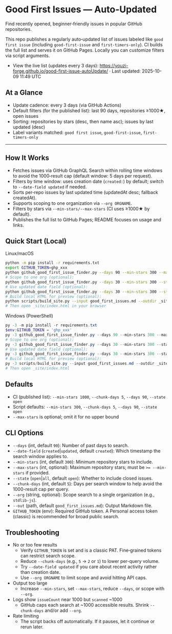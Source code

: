 # Good First Issues — Auto-Updated

Find recently opened, beginner‑friendly issues in popular GitHub repositories.

This repo publishes a regularly auto‑updated list of issues labeled like `good first issue` (including `good-first-issue` and `first-timers-only`). CI builds the full list and serves it on GitHub Pages. Locally you can customize filters via script arguments.

- View the live list (updates every 3 days):
  https://youzi-forge.github.io/good-first-issue-autoUpdate/
  · Last updated: <!--LAST_UPDATED-->2025-10-09 11:49 UTC<!--/LAST_UPDATED-->

## At a Glance
- Update cadence: every 3 days (via GitHub Actions)
- Default filters (for the published list): last 90 days, repositories ≥1000★, open issues
- Sorting: repositories by stars (desc, then name asc); issues by last updated (desc)
- Label variants matched: `good first issue`, `good-first-issue`, `first-timers-only`

---

## How It Works
- Fetches issues via GitHub GraphQL Search within rolling time windows to avoid the 1000‑result cap (default window: 5 days per request).
- Filters by time window: uses creation date (`created:`) by default; switch to `--date-field updated` if needed.
- Sorts per‑repo issues by last updated time (updatedAt desc; fallback createdAt).
- Supports scoping to one organization via `--org ORGNAME`.
- Filters by stars via `--min-stars/--max-stars` (CI uses ≥1000★ by default).
- Publishes the full list to GitHub Pages; README focuses on usage and links.

## Quick Start (Local)

Linux/macOS
```bash
python -m pip install -r requirements.txt
export GITHUB_TOKEN=ghp_xxx
python github_good_first_issue_finder.py --days 90 --min-stars 300 --max-stars 2000 --state open --chunk-days 5 --out good_first_issues.md
# Scope to one org (optional):
python github_good_first_issue_finder.py --days 30 --min-stars 300 --state open --chunk-days 5 --org stdlib-js --out good_first_issues.md
# Use updated date field (optional):
python github_good_first_issue_finder.py --days 30 --min-stars 300 --state open --chunk-days 5 --date-field updated --out good_first_issues.md
# Build local HTML for preview (optional):
python scripts/build_site.py --input good_first_issues.md --outdir _site --title "Good First Issues"
# Then open _site/index.html in your browser
```

Windows (PowerShell)
```powershell
py -3 -m pip install -r requirements.txt
$env:GITHUB_TOKEN = 'ghp_xxx'
py -3 github_good_first_issue_finder.py --days 90 --min-stars 300 --max-stars 2000 --state open --chunk-days 5 --out good_first_issues.md
# Scope to one org (optional):
py -3 github_good_first_issue_finder.py --days 30 --min-stars 300 --state open --chunk-days 5 --org stdlib-js --out good_first_issues.md
# Use updated date field (optional):
py -3 github_good_first_issue_finder.py --days 30 --min-stars 300 --state open --chunk-days 5 --date-field updated --out good_first_issues.md
# Build local HTML for preview (optional):
py -3 scripts/build_site.py --input good_first_issues.md --outdir _site --title "Good First Issues"
# Then open _site/index.html
```

## Defaults
- CI (published list): `--min-stars 1000`, `--chunk-days 5`, `--days 90`, `--state open`
- Script defaults: `--min-stars 300`, `--chunk-days 5`, `--days 90`, `--state open`
- `--max-stars` is optional; omit it for no upper bound

## CLI Options

- `--days` (int, default `90`): Number of past days to search.
- `--date-field` (`created`|`updated`, default `created`): Which timestamp the search window applies to.
- `--min-stars` (int, default `300`): Minimum repository stars to include.
- `--max-stars` (int, optional): Maximum repository stars; must be `>= --min-stars` if provided.
- `--state` (`open`|`all`, default `open`): Whether to include closed issues.
- `--chunk-days` (int, default `5`): Days per search window to help avoid the 1000-result cap per query.
- `--org` (string, optional): Scope search to a single organization (e.g., `stdlib-js`).
- `--out` (path, default `good_first_issues.md`): Output Markdown file.
- `GITHUB_TOKEN` (env): Required GitHub token. A Personal access token (classic) is recommended for broad public search.

## Troubleshooting

- No or too few results
  - Verify `GITHUB_TOKEN` is set and is a classic PAT. Fine‑grained tokens can restrict search scope.
  - Reduce `--chunk-days` (e.g., `5` → `2` or `1`) to lower per-query volume.
  - Try `--date-field updated` if you care about recent activity rather than creation date.
  - Use `--org ORGNAME` to limit scope and avoid hitting API caps.
- Output too large
  - Increase `--min-stars`, set `--max-stars`, reduce `--days`, or scope with `--org`.
- Logs show `issueCount` near 1000 but `scanned` ~1000
  - GitHub caps each search at ~1000 accessible results. Shrink `--chunk-days` and/or add `--org`.
- Rate limiting
  - The script backs off automatically. If it pauses, let it continue or rerun later.
